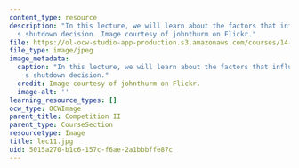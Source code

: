 ```yaml
---
content_type: resource
description: "In this lecture, we will learn about the factors that influence a firm\u2019\
  s shutdown decision. Image courtesy of johnthurm on Flickr."
file: https://ol-ocw-studio-app-production.s3.amazonaws.com/courses/14-01sc-principles-of-microeconomics-fall-2011/5015a270b1c6157cf6ae2a1bbbffe87c_lec11.jpg
file_type: image/jpeg
image_metadata:
  caption: "In this lecture, we will learn about the factors that influence a firm\u2019\
    s shutdown decision."
  credit: Image courtesy of johnthurm on Flickr.
  image-alt: ''
learning_resource_types: []
ocw_type: OCWImage
parent_title: Competition II
parent_type: CourseSection
resourcetype: Image
title: lec11.jpg
uid: 5015a270-b1c6-157c-f6ae-2a1bbbffe87c
---
```

